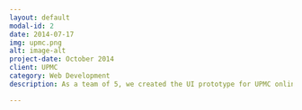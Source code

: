 ```yaml
---
layout: default
modal-id: 2
date: 2014-07-17
img: upmc.png
alt: image-alt
project-date: October 2014
client: UPMC
category: Web Development
description: As a team of 5, we created the UI prototype for UPMC online pharmacy based on contextual design inquires Conducted heuristic analysis with potential online pharmacy users. As one of the developers of the team, we implemented the user-friendly user interface using HTML, CSS, and JavaScript.

---
```

